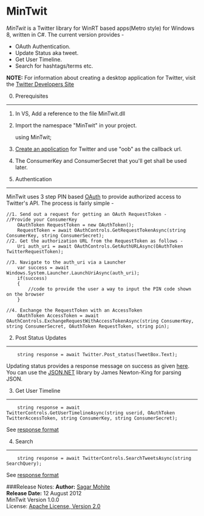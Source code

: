 MinTwit
==========

*MinTwit* is a Twitter library for WinRT based apps(Metro style) for Windows 8, written in C#.
The current version provides -    
*   OAuth Authentication.   
*   Update Status aka tweet.   
*   Get User Timeline.   
*   Search for hashtags/terms etc.    
    
**NOTE:** For information about creating a desktop application for Twitter, visit the [Twitter Developers Site](http://dev.twitter.com/)
    
0. Prerequisites
------------------
1. In VS, Add a reference to the file MinTwit.dll
2. Import the namespace "MinTwit" in your project. 

    using MinTwit;
3. [Create an application](https://dev.twitter.com/apps/new) for Twitter and use "oob" as the callback url.
4. The ConsumerKey and ConsumerSecret that you'll get shall be used later.

1. Authentication
---------------------
MinTwit uses 3 step PIN based [OAuth](http://oauth.net) to provide authorized access to Twitter's API. The process is fairly simple - 

    //1. Send out a request for getting an OAuth RequestToken -     
    //Provide your ConsumerKey
	    OAuthToken RequestToken = new OAuthToken();
	    RequestToken = await OAuthControls.GetRequestTokenAsync(string ConsumerKey, string ConsumerSecret);		
    //2. Get the authorization URL from the RequestToken as follows -   
        Uri auth_uri = await OAuthControls.GetAuthURLAsync(OAuthToken TwitterRequestToken);
    
	//3. Navigate to the auth_uri via a Launcher   
        var success = await Windows.System.Launcher.LaunchUriAsync(auth_uri);
	    if(success)
	    {
	    	//code to provide the user a way to input the PIN code shown on the browser
	    }
    
	//4. Exchange the RequestToken with an AccessToken    
	   	OAuthToken AccessToken = await OAuthControls.ExchangeRequestWithAccessTokenAsync(string ConsumerKey, string ConsumerSecret, OAuthToken RequestToken, string pin);

2. Post Status Updates
------------------------
        string response = await Twitter.Post_status(TweetBox.Text);
Updating status provides a response message on success as given [here](https://dev.twitter.com/docs/api/1/post/statuses/update). You can use the [JSON.NET](http://james.newtonking.com/projects/json-net.aspx) library by James Newton-King for parsing JSON.

3. Get User Timeline
----------------------
        string response = await TwitterControls.GetUserTimelineAsync(string userid, OAuthToken TwitterAccessToken, string ConsumerKey, string ConsumerSecret);
See [response format](https://dev.twitter.com/docs/api/1/get/statuses/user_timeline)

4. Search
----------
        string response = await TwitterControls.SearchTweetsAsync(string SearchQuery);
See [response format](https://dev.twitter.com/docs/api/1/get/search)

###Release Notes:
**Author:** [Sagar Mohite](http://seaflection.com)   
**Release Date:** 12 August 2012   
MinTwit Version 1.0.0   
License: [Apache License, Version 2.0](http://opensource.org/licenses/Apache-2.0)